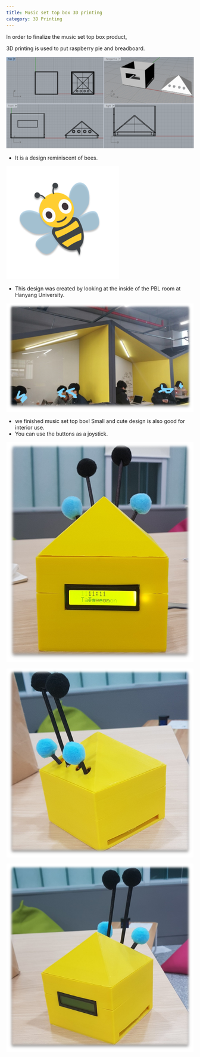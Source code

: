 ```yaml
---
title: Music set top box 3D printing
category: 3D Printing
---
```


In order to finalize the music set top box product,
<p>3D printing is used to put raspberry pie and breadboard.

<!-- more -->


![lino](https://raw.githubusercontent.com/Yedolseo/Yedolseo.github.io/master/_posts/lino2.png)

 - It is a design reminiscent of bees. 
 
 
![bee](https://raw.githubusercontent.com/Yedolseo/Yedolseo.github.io/master/_posts/bee.png)


- This design was created by looking at the inside of the PBL room at Hanyang University.


![room](https://raw.githubusercontent.com/Yedolseo/Yedolseo.github.io/master/_posts/room.png)



- we finished music set top box! Small and cute design is also good for interior use. 
- You can use the buttons as a joystick.



![Finished](https://raw.githubusercontent.com/Yedolseo/Yedolseo.github.io/master/_posts/final3.png)


![Finished1](https://raw.githubusercontent.com/Yedolseo/Yedolseo.github.io/master/_posts/final2.png)


![Finished2](https://raw.githubusercontent.com/Yedolseo/Yedolseo.github.io/master/_posts/final.png)




